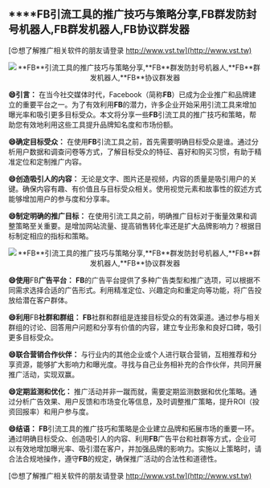 ## ****FB**引流工具的推广技巧与策略分享,**FB**群发防封号机器人,**FB**群发机器人,**FB**协议群发器**

[😍想了解推广相关软件的朋友请登录 http://www.vst.tw](http://www.vst.tw)

 <center><img src="https://vst.tw/MP4/tuiguang/png/4.png" alt="**FB**引流工具的推广技巧与策略分享,**FB**群发防封号机器人,**FB**群发机器人,**FB**协议群发器"></center>

**😄引言：**
在当今社交媒体时代，Facebook（简称**FB**）已成为企业推广和品牌建立的重要平台之一。为了有效利用**FB**的潜力，许多企业开始采用引流工具来增加曝光率和吸引更多目标受众。本文将分享一些**FB**引流工具的推广技巧和策略，帮助您有效地利用这些工具提升品牌知名度和市场份额。

**😄确定目标受众：**
在使用**FB**引流工具之前，首先需要明确目标受众是谁。通过分析用户数据和调查问卷等方式，了解目标受众的特征、喜好和购买习惯，有助于精准定位和定制推广内容。

**😄创造吸引人的内容：**
无论是文字、图片还是视频，内容的质量是吸引用户的关键。确保内容有趣、有价值且与目标受众相关。使用视觉元素和故事性的叙述方式能够增加用户的参与度和分享率。

**😄制定明确的推广目标：**
在使用引流工具之前，明确推广目标对于衡量效果和调整策略至关重要。是增加网站流量、提高销售转化率还是扩大品牌影响力？根据目标制定相应的指标和策略。

 <center><img src="https://vst.tw/MP4/tuiguang/png/5.png" alt="**FB**引流工具的推广技巧与策略分享,**FB**群发防封号机器人,**FB**群发机器人,**FB**协议群发器"></center>

**😄使用**FB**广告平台：**
**FB**的广告平台提供了多种广告类型和推广选项，可以根据不同需求选择合适的广告形式。利用精准定位、兴趣定向和重定向等功能，将广告投放给潜在客户群体。

**😄利用**FB**社群和群组：**
**FB**社群和群组是连接目标受众的有效渠道。通过参与相关群组的讨论、回答用户问题和分享有价值的内容，建立专业形象和良好口碑，吸引更多目标受众。

**😄联合营销合作伙伴：**
与行业内的其他企业或个人进行联合营销，互相推荐和分享资源，能够扩大影响力和曝光度。寻找与自己业务相补充的合作伙伴，共同开展推广活动，实现双赢。

**😄定期监测和优化：**
推广活动并非一蹴而就，需要定期监测数据和优化策略。通过分析广告效果、用户反馈和市场变化等信息，及时调整推广策略，提升ROI（投资回报率）和用户参与度。

**😄结语：**
**FB**引流工具的推广技巧和策略是企业建立品牌和拓展市场的重要一环。通过明确目标受众、创造吸引人的内容、利用**FB**广告平台和社群等方式，企业可以有效地增加曝光率、吸引潜在客户，并加强品牌的影响力。实施以上策略时，请合法合规地操作，遵守**FB**的规定，确保推广活动的合法性和道德性。

[😍想了解推广相关软件的朋友请登录 http://www.vst.tw](http://www.vst.tw)



